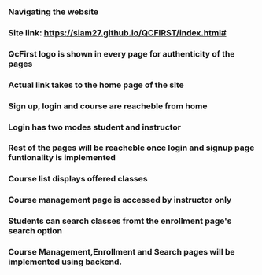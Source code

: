 ### Navigating the website ###
### Site link: https://siam27.github.io/QCFIRST/index.html#

### QcFirst logo is shown in every page for authenticity of the pages
### Actual link takes to the home page of the site
### Sign up, login and course are reacheble from home
### Login has two modes student and instructor
### Rest of the pages will be reacheble once login and signup page funtionality is implemented
### Course list displays offered classes 
### Course management page is accessed by instructor only
### Students can search classes fromt the enrollment page's search option
### Course Management,Enrollment and Search pages will be implemented using backend.
